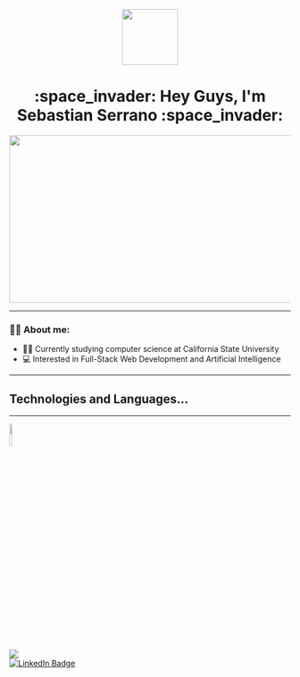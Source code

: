 <div id="header" align="center">
    <img src="https://media.giphy.com/media/ao9DUiTKH60XS/giphy.gif" width = "100">
</div>

<h1 align="center">
  :space_invader: Hey Guys, I'm Sebastian Serrano :space_invader:
</h1>

<div align="center">
  <img src="https://media.giphy.com/media/dWesBcTLavkZuG35MI/giphy.gif" width="600" height="300"/>
</div>

---
### :man_technologist: About me:
- :student: Currently studying computer science at California State University 
- :computer: Interested in Full-Stack Web Development and Artificial Intelligence
---
## Technologies and Languages...
---
<code><img width="10%" src="https://www.vectorlogo.zone/logos/python/python-ar21.svg"></code>

<img src="https://github-readme-stats.vercel.app/api?username=sebastianserrano23&show_icons=true&theme=dark"/>
<div id="header">
    <a href="linkedin.com/in/sebastian-serrano-a11a57198">
        <img src="https://img.shields.io/badge/LinkedIn-blue?style=for-the-badge&logo=linkedin&logoColor=white" alt="LinkedIn Badge"/>
    </a>
</div>
